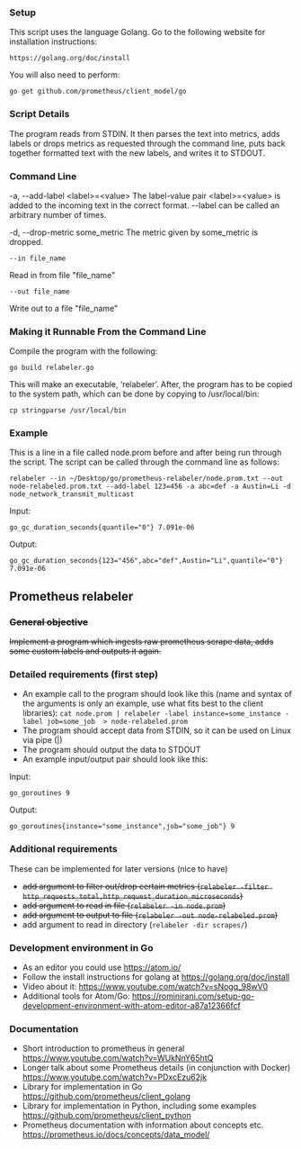 ### Setup
This script uses the language Golang. Go to the following website for installation instructions:
```
https://golang.org/doc/install
```



You will also need to perform:
```
go get github.com/prometheus/client_model/go
```

### Script Details
The program reads from STDIN. It then parses the text into metrics, adds labels or drops metrics as requested through the command line, puts back together formatted text with the new labels, and writes it to STDOUT.

### Command Line
-a, --add-label \<label\>=\<value\> 
The label-value pair \<label\>=\<value\> is added to the incoming text in the correct 	format. --label can be called an arbitrary number of times.

-d, --drop-metric some_metric
The metric given by some_metric is dropped.

    --in file_name
Read in from file "file_name"

    --out file_name 
Write out to a file "file_name"

### Making it Runnable From the Command Line
Compile the program with the following:
```
go build relabeler.go
```

This will make an executable, ‘relabeler’. After, the program has to be copied to the system path, which can be done by copying to /usr/local/bin:
```
cp stringparse /usr/local/bin
```


### Example
This is a line in a file called node.prom before and after being run through the script. The script can be called through the command line as follows:
```
relabeler --in ~/Desktop/go/prometheus-relabeler/node.prom.txt --out node-relabeled.prom.txt --add-label 123=456 -a abc=def -a Austin=Li -d node_network_transmit_multicast
```

Input:
```
go_gc_duration_seconds{quantile="0"} 7.091e-06
```

Output:
```
go_gc_duration_seconds{123="456",abc="def",Austin="Li",quantile="0"} 7.091e-06
```

## Prometheus relabeler

### ~~General objective~~
~~Implement a program which ingests raw prometheus scrape data, adds some custom labels and outputs it again.~~

### Detailed requirements (first step)
- An example call to the program should look like this (name and syntax of the arguments is only an example, use what fits best to the client libraries):
`cat node.prom | relabeler -label instance=some_instance -label job=some_job  > node-relabeled.prom`
- The program should accept data from STDIN, so it can be used on Linux via pipe (|) 
- The program should output the data to STDOUT
- An example input/output pair should look like this:

Input:
```
go_goroutines 9
```

Output:
```
go_goroutines{instance="some_instance",job="some_job"} 9
```

### Additional requirements
These can be implemented for later versions (nice to have)
- ~~add argument to filter out/drop certain metrics (`relabeler -filter http_requests_total,http_request_duration_microseconds`)~~
- ~~add argument to read in file (`relabeler -in node.prom`)~~
- ~~add argument to output to file (`relabeler -out node-relabeled.prom`)~~
- add argument to read in directory (`relabeler -dir scrapes/`)

### Development environment in Go
* As an editor you could use https://atom.io/
* Follow the install instructions for golang at https://golang.org/doc/install
* Video about it: https://www.youtube.com/watch?v=sNogq_98wV0
* Additional tools for Atom/Go: https://rominirani.com/setup-go-development-environment-with-atom-editor-a87a12366fcf

### Documentation
* Short introduction to prometheus in general https://www.youtube.com/watch?v=WUkNnY65htQ
* Longer talk about some Prometheus details (in conjunction with Docker) https://www.youtube.com/watch?v=PDxcEzu62jk
* Library for implementation in Go https://github.com/prometheus/client_golang
* Library for implementation in Python, including some examples  https://github.com/prometheus/client_python
* Prometheus documentation with information about concepts etc. https://prometheus.io/docs/concepts/data_model/
